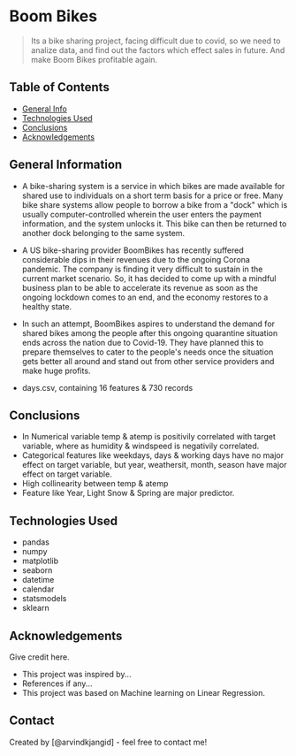 # Boom Bikes
> Its a bike sharing project, facing difficult due to covid, so we need to analize data, and find out the factors which effect sales in future. And make Boom Bikes profitable again.


## Table of Contents
* [General Info](#general-information)
* [Technologies Used](#technologies-used)
* [Conclusions](#conclusions)
* [Acknowledgements](#acknowledgements)

<!-- You can include any other section that is pertinent to your problem -->

## General Information
- A bike-sharing system is a service in which bikes are made available for shared use to individuals on a short term basis for a price or free. Many bike share systems allow people to borrow a bike from a "dock" which is usually computer-controlled wherein the user enters the payment information, and the system unlocks it. This bike can then be returned to another dock belonging to the same system.

- A US bike-sharing provider BoomBikes has recently suffered considerable dips in their revenues due to the ongoing Corona pandemic. The company is finding it very difficult to sustain in the current market scenario. So, it has decided to come up with a mindful business plan to be able to accelerate its revenue as soon as the ongoing lockdown comes to an end, and the economy restores to a healthy state. 

- In such an attempt, BoomBikes aspires to understand the demand for shared bikes among the people after this ongoing quarantine situation ends across the nation due to Covid-19. They have planned this to prepare themselves to cater to the people's needs once the situation gets better all around and stand out from other service providers and make huge profits.

- days.csv, containing 16 features & 730 records

<!-- You don't have to answer all the questions - just the ones relevant to your project. -->

## Conclusions
- In Numerical variable temp & atemp is positivily correlated with target variable, where as humidity & windspeed is negativily correlated.
- Categorical features like weekdays, days & working days have no major effect on target variable, but year, weathersit, month, season have major effect on target variable.
- High collinearity between temp & atemp
- Feature like Year, Light Snow & Spring are major predictor.

<!-- You don't have to answer all the questions - just the ones relevant to your project. -->


## Technologies Used
- pandas
- numpy
- matplotlib
- seaborn
- datetime
- calendar
- statsmodels
- sklearn

<!-- As the libraries versions keep on changing, it is recommended to mention the version of library used in this project -->

## Acknowledgements
Give credit here.
- This project was inspired by...
- References if any...
- This project was based on Machine learning on Linear Regression.


## Contact
Created by [@arvindkjangid] - feel free to contact me!


<!-- Optional -->
<!-- ## License -->
<!-- This project is open source and available under the [... License](). -->

<!-- You don't have to include all sections - just the one's relevant to your project -->